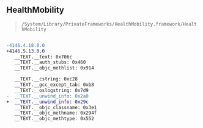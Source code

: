 ## HealthMobility

> `/System/Library/PrivateFrameworks/HealthMobility.framework/HealthMobility`

```diff

-4146.4.18.0.0
+4146.5.13.0.0
   __TEXT.__text: 0x706c
   __TEXT.__auth_stubs: 0x460
   __TEXT.__objc_methlist: 0x914

   __TEXT.__cstring: 0xc28
   __TEXT.__gcc_except_tab: 0xb8
   __TEXT.__oslogstring: 0x7d9
-  __TEXT.__unwind_info: 0x2a0
+  __TEXT.__unwind_info: 0x29c
   __TEXT.__objc_classname: 0x3e1
   __TEXT.__objc_methname: 0x294f
   __TEXT.__objc_methtype: 0x552

```
